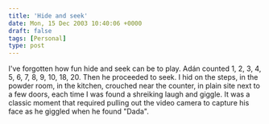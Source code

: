 ```yaml
---
title: 'Hide and seek'
date: Mon, 15 Dec 2003 10:40:06 +0000
draft: false
tags: [Personal]
type: post
---
```


I've forgotten how fun hide and seek can be to play. Adán counted 1, 2, 3, 4, 5, 6, 7, 8, 9, 10, 18, 20. Then he proceeded to seek. I hid on the steps, in the powder room, in the kitchen, crouched near the counter, in plain site next to a few doors, each time I was found a shreiking laugh and giggle. It was a classic moment that required pulling out the video camera to capture his face as he giggled when he found "Dada".